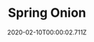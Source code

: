 ---
templateKey: blog-post
title: Spring Onion
type: forage
description: These grow wild during the spring.
featuredpost: false
date: 2020-02-10T00:00:02.711Z
featuredimage: /img/Spring_Onion.png
sellPrice: 8
tags:
  - Spring
---